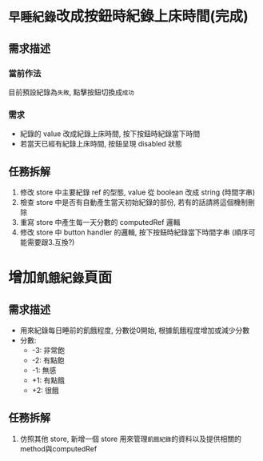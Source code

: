 # `早睡紀錄`改成按鈕時紀錄上床時間(完成)

## 需求描述

### 當前作法

目前預設紀錄為`失敗`, 點擊按鈕切換成`成功`

### 需求

- 紀錄的 value 改成紀錄上床時間, 按下按鈕時紀錄當下時間
- 若當天已經有紀錄上床時間, 按鈕呈現 disabled 狀態

## 任務拆解

1. 修改 store 中主要紀錄 ref 的型態, value 從 boolean 改成 string (時間字串)
2. 檢查 store 中是否有自動產生當天初始紀錄的部份, 若有的話請將這個機制刪除
3. 重寫 store 中產生每一天分數的 computedRef 邏輯
4. 修改 store 中 button handler 的邏輯, 按下按鈕時紀錄當下時間字串 (順序可能需要跟3.互換?)

# 增加`飢餓紀錄`頁面

## 需求描述

- 用來紀錄每日睡前的飢餓程度, 分數從0開始, 根據飢餓程度增加或減少分數
- 分數:
    - -3: 非常飽
    - -2: 有點飽
    - -1: 無感
    - +1: 有點餓
    - +2: 很餓

## 任務拆解

1. 仿照其他 store, 新增一個 store 用來管理`飢餓紀錄`的資料以及提供相關的 method與computedRef
